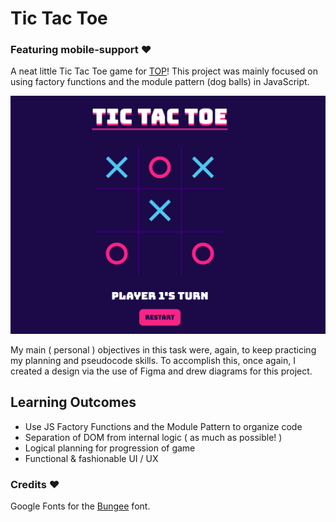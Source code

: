 # Tic Tac Toe

### Featuring mobile-support ❤

A neat little Tic Tac Toe game for [TOP](https://www.theodinproject.com/)!
This project was mainly focused on using factory functions and the module pattern (dog balls) in JavaScript.

![image](TTT-preview.png)

My main ( personal ) objectives in this task were, again, to keep practicing my planning and pseudocode skills.
To accomplish this, once again, I created a design via the use of Figma and drew diagrams for this project.

## Learning Outcomes

- Use JS Factory Functions and the Module Pattern to organize code
- Separation of DOM from internal logic ( as much as possible! )
- Logical planning for progression of game
- Functional & fashionable UI / UX

### Credits ❤

Google Fonts for the <a href="https://fonts.google.com/specimen/Bungee">Bungee</a> font.
